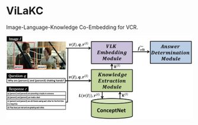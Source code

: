 # ViLaKC

Image-Language-Knowledge Co-Embedding for VCR.   

![architecture](/Architecture/architecture.JPG)


